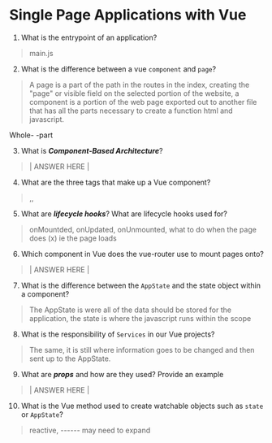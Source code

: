 # Single Page Applications with Vue
01. What is the entrypoint of an application?

  > main.js

02. What is the difference between a vue `component` and `page`?

  > A page is a part of the path in the routes in the index, creating the "page" or visible field on the selected portion of the website, a component is a portion of the web page exported out to another file that has all the parts necessary to create a function html and javascript.

  Whole- -part

03. What is ***Component-Based Architecture***?

  > | ANSWER HERE |

04. What are the three tags that make up a Vue component?

  > <template></template>,<script></script>,<style></style>

05. What are ***lifecycle hooks***? What are lifecycle hooks used for?

  > onMountded, onUpdated, onUnmounted, what to do when the page does (x) ie the page loads

06. Which component in Vue does the vue-router use to mount pages onto?

  > | ANSWER HERE |

07. What is the difference between the `AppState` and the state object within a component?

  > The AppState is were all of the data should be stored for the application, the state is where the javascript runs within the scope

08. What is the responsibility of `Services` in our Vue projects?

  > The same, it is still where information goes to be changed and then sent up to the AppState.

09. What are ***props*** and how are they used? Provide an example

  > | ANSWER HERE |

10. What is the Vue method used to create watchable objects such as `state` or `AppState`?

  > reactive, ------ may need to expand
